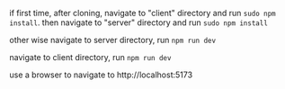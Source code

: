 if first time, after cloning, navigate to "client" directory and run `sudo npm install`. then navigate to "server" directory and run `sudo npm install`

other wise navigate to server directory, run `npm run dev`

navigate to client directory, run `npm run dev`

use a browser to navigate to http://localhost:5173
